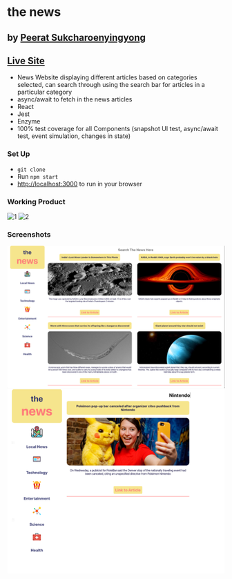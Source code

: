 # the news

## by [Peerat Sukcharoenyingyong](https://www.linkedin.com/in/peerats)

## [Live Site](https://peeratmac.github.io/the-news)

- News Website displaying different articles based on categories selected, can search through using the search bar for articles in a particular category
- async/await to fetch in the news articles
- React
- Jest
- Enzyme
- 100% test coverage for all Components (snapshot UI test, async/await test, event simulation, changes in state)

### Set Up

- `git clone`
- Run `npm start`
- [http://localhost:3000](http://localhost:3000) to run in your browser

### Working Product

![1](screenshots/working-product-1.gif)
![2](screenshots/working-product-2.gif)

### Screenshots

![3](screenshots/full-screen-1.png)
![4](screenshots/full-screen-search-1.png)
